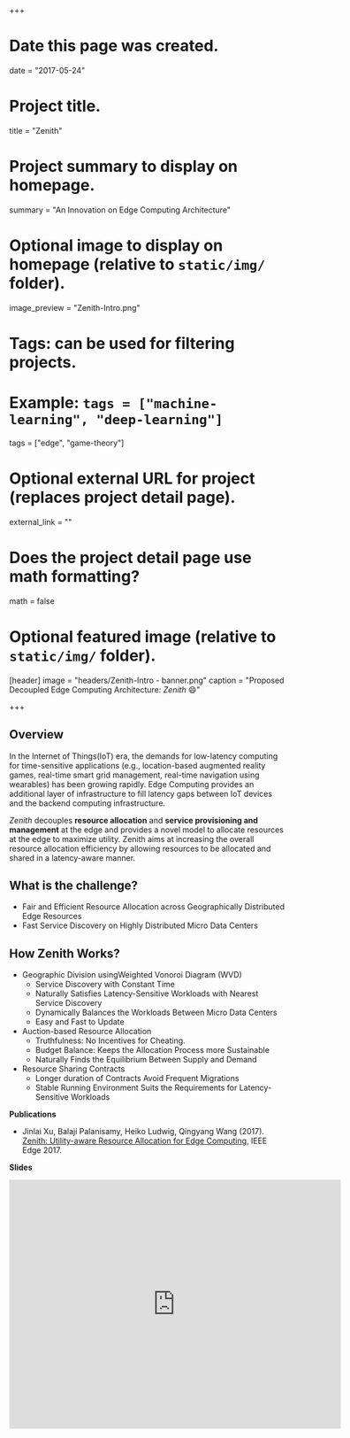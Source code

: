 +++
# Date this page was created.
date = "2017-05-24"

# Project title.
title = "Zenith"

# Project summary to display on homepage.
summary = "An Innovation on Edge Computing Architecture"

# Optional image to display on homepage (relative to `static/img/` folder).
image_preview = "Zenith-Intro.png"

# Tags: can be used for filtering projects.
# Example: `tags = ["machine-learning", "deep-learning"]`
tags = ["edge", "game-theory"]

# Optional external URL for project (replaces project detail page).
external_link = ""

# Does the project detail page use math formatting?
math = false

# Optional featured image (relative to `static/img/` folder).
[header]
image = "headers/Zenith-Intro - banner.png"
caption = "Proposed Decoupled Edge Computing Architecture: *Zenith* :smile:"

+++

## Overview

In the Internet of Things(IoT) era, the demands for low-latency computing for time-sensitive applications (e.g., location-based augmented reality games, real-time smart grid management, real-time navigation using wearables) has been growing rapidly. Edge Computing provides an additional layer of infrastructure to fill latency gaps between IoT devices and the backend computing infrastructure.

*Zenith* decouples **resource allocation** and **service provisioning and management** at the edge and provides a novel model to allocate resources at the edge to maximize utility. Zenith aims at increasing the overall resource allocation efficiency by allowing resources to be allocated and shared in a latency-aware manner. 

## What is the challenge? 
 + Fair and Efficient Resource Allocation across Geographically Distributed Edge Resources
 + Fast Service Discovery on Highly Distributed Micro Data Centers

## How Zenith Works?
 + Geographic Division usingWeighted Vonoroi Diagram (WVD)
    + Service Discovery with Constant Time
    + Naturally Satisfies Latency-Sensitive Workloads with Nearest Service Discovery
    + Dynamically Balances the Workloads Between Micro Data Centers
    + Easy and Fast to Update
 + Auction-based Resource Allocation
    + Truthfulness: No Incentives for Cheating. 
    + Budget Balance: Keeps the Allocation Process more Sustainable
    + Naturally Finds the Equilibrium Between Supply and Demand
 + Resource Sharing Contracts
    + Longer duration of Contracts Avoid Frequent Migrations
    + Stable Running Environment Suits the Requirements for Latency-Sensitive Workloads

**Publications**

 + Jinlai Xu, Balaji Palanisamy, Heiko Ludwig, Qingyang Wang (2017). [Zenith: Utility-aware Resource Allocation for Edge Computing](https://www.researchgate.net/publication/317097920_Zenith_Utility-aware_Resource_Allocation_for_Edge_Computing), IEEE Edge 2017.
 
**Slides**

<iframe src="https://onedrive.live.com/embed?cid=E1DD6EDD2DA4DFBE&resid=E1DD6EDD2DA4DFBE%2121505&authkey=AK5qp4kx3NvYRag&em=2" width="600" height="450" frameborder="0" scrolling="no"></iframe>